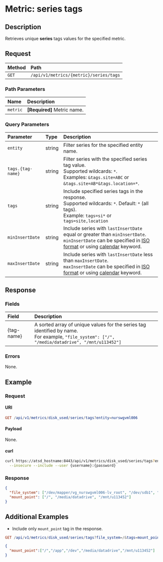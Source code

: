 # Metric: series tags

## Description

Retrieves unique **series** tags values for the specified metric.

## Request

| **Method** | **Path** |
|:---|:---|
| `GET` | `/api/v1/metrics/{metric}/series/tags` |

### Path Parameters

| **Name** | **Description** |
|:---|:---|
| `metric` | **[Required]** Metric name. |

### Query Parameters

| **Parameter** |**Type**| **Description** |
|:---|:---|:---|
| `entity` | string| Filter series for the specified entity name. |
| `tags.{tag-name}` | string | Filter series with the specified series tag value.<br>Supported wildcards: `*`.<br>Examples: `&tags.site=ABC` or `&tags.site=AB*&tags.location=*`. |
| `tags` | string | Include specified series tags in the response.<br>Supported wildcards: `*`. Default: `*` (all tags).<br>Example: `tags=si*` or `tags=site,location`|
| `minInsertDate` |string|Include series with `lastInsertDate` equal or greater than `minInsertDate`.<br>`minInsertDate` can be specified in [ISO format](../../../shared/date-format.md) or using [calendar](../../../shared/calendar.md) keyword.|
| `maxInsertDate` |string|Include series with `lastInsertDate` less than `maxInsertDate`.<br>`maxInsertDate` can be specified in [ISO format](../../../shared/date-format.md) or using [calendar](../../../shared/calendar.md) keyword.|

## Response

### Fields

| **Field** | **Description** |
|:---|:---|
| {tag-name} | A sorted array of unique values for the series tag identified by name.<br>For example, `"file_system": ["/", "/media/datadrive", "/mnt/u113452"]` |

### Errors

None.

## Example

### Request

#### URI

```elm
GET /api/v1/metrics/disk_used/series/tags?entity=nurswgvml006
```

#### Payload

None.

#### curl

```bash
curl https://atsd_hostname:8443/api/v1/metrics/disk_used/series/tags?entity=nurswgvml006 \
  --insecure --include --user {username}:{password}
```

### Response

```json
{
  "file_system": ["/dev/mapper/vg_nurswgvml006-lv_root", "/dev/sdb1", "//u113452.store01/backup"],
  "mount_point": ["/", "/media/datadrive", "/mnt/u113452"]
}
```

## Additional Examples

* Include only `mount_point` tag in the response.

```elm
GET /api/v1/metrics/disk_used/series/tags?file_system=/&tags=mount_point
```

```json
{
  "mount_point":["/","/app","/dev","/media/datadrive","/mnt/u113452"]
}
```